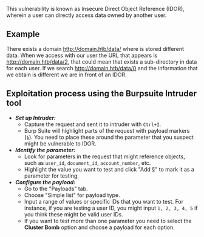 This vulnerability is known as Insecure Direct Object Reference (IDOR), wherein a user can directly access data owned by another user. 

## Example
There exists a domain http://domain.htb/data/ where is stored different data. When we access with our user the URL that appears is http://domain.htb/data/2, that could mean that exists a sub-directory in data for each user. If we search http://domain.htb/data/0 and the information that we obtain is different we are in front of an IDOR.

## Exploitation  process using the Burpsuite Intruder tool
- ***Set up Intruder:***
    - Capture the request and sent it to intruder with `Ctrl+I`.
    - Burp Suite will highlight parts of the request with payload markers (`§`). You need to place these around the parameter that you suspect might be vulnerable to IDOR.
- ***Identify the parameter:***
    - Look for parameters in the request that might reference objects, such as `user_id`, `document_id`, `account_number`, etc.
    - Highlight the value you want to test and click "Add §" to mark it as a parameter for testing.
- ***Configure the payload:***
    - Go to the "Payloads" tab.
    - Choose "Simple list" for payload type.
    - Input a range of values or specific IDs that you want to test. For instance, if you are testing a user ID, you might input `1, 2, 3, 4, 5` if you think these might be valid user IDs.
    - If you want to test  more than one parameter you need to select the **Cluster Bomb** option and choose a payload for each option.